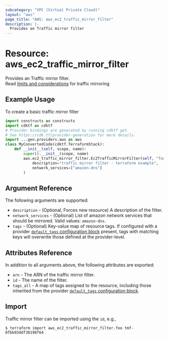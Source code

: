 ```yaml
---
subcategory: "VPC (Virtual Private Cloud)"
layout: "aws"
page_title: "AWS: aws_ec2_traffic_mirror_filter"
description: |-
  Provides an Traffic mirror filter
---
```


# Resource: aws_ec2_traffic_mirror_filter

Provides an Traffic mirror filter.  
Read [limits and considerations](https://docs.aws.amazon.com/vpc/latest/mirroring/traffic-mirroring-considerations.html) for traffic mirroring

## Example Usage

To create a basic traffic mirror filter

```python
import constructs as constructs
import cdktf as cdktf
# Provider bindings are generated by running cdktf get.
# See https://cdk.tf/provider-generation for more details.
import ...gen.providers.aws as aws
class MyConvertedCode(cdktf.TerraformStack):
    def __init__(self, scope, name):
        super().__init__(scope, name)
        aws.ec2_traffic_mirror_filter.Ec2TrafficMirrorFilter(self, "foo",
            description="traffic mirror filter - terraform example",
            network_services=["amazon-dns"]
        )
```

## Argument Reference

The following arguments are supported:

* `description` - (Optional, Forces new resource) A description of the filter.
* `network_services` - (Optional) List of amazon network services that should be mirrored. Valid values: `amazon-dns`.
* `tags` - (Optional) Key-value map of resource tags. If configured with a provider [`default_tags` configuration block](https://registry.terraform.io/providers/hashicorp/aws/latest/docs#default_tags-configuration-block) present, tags with matching keys will overwrite those defined at the provider-level.

## Attributes Reference

In addition to all arguments above, the following attributes are exported:

* `arn` - The ARN of the traffic mirror filter.
* `id` - The name of the filter.
* `tags_all` - A map of tags assigned to the resource, including those inherited from the provider [`default_tags` configuration block](https://registry.terraform.io/providers/hashicorp/aws/latest/docs#default_tags-configuration-block).

## Import

Traffic mirror filter can be imported using the `id`, e.g.,

```
$ terraform import aws_ec2_traffic_mirror_filter.foo tmf-0fbb93ddf38198f64
```

<!-- cache-key: cdktf-0.17.0-pre.15 input-b7d0c8547ea5ec647a0886aad11141c27cca1006379ac82906bc6f26a46c5898 -->